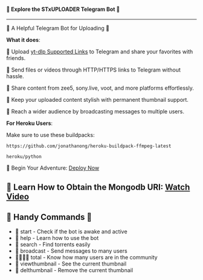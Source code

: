 #### 🌟 Explore the STxUPLOADER Telegram Bot 🌟

---

🚀 A Helpful Telegram Bot for Uploading 🚀

**What it does**:

🌟 Upload [yt-dlp Supported Links](https://ytdl-org.github.io/youtube-dl/supportedsites.html) to Telegram and share your favorites with friends.

🌟 Send files or videos through HTTP/HTTPS links to Telegram without hassle.

🌟 Share content from zee5, sony.live, voot, and more platforms effortlessly.

🌟 Keep your uploaded content stylish with permanent thumbnail support.

🌟 Reach a wider audience by broadcasting messages to multiple users.

**For Heroku Users**:

Make sure to use these buildpacks:
```
https://github.com/jonathanong/heroku-buildpack-ffmpeg-latest
```
```
heroku/python
```

🚀 Begin Your Adventure: [Deploy Now](https://heroku.com/deploy?template=https://github.com/STxSABBIR/STxUPLOADER/)

## 🌱 Learn How to Obtain the Mongodb URI: [ Watch Video ](https://youtu.be/YIYSby2PcfU)

## 🌟 Handy Commands 🌟

* 👻 start - Check if the bot is awake and active
* 📝 help - Learn how to use the bot
* 🚸 search - Find torrents easily
* 💌 broadcast - Send messages to many users
* 👨‍👨‍👦‍👦 total - Know how many users are in the community
* 🌌 viewthumbnail - See the current thumbnail
* 🎇 delthumbnail - Remove the current thumbnail